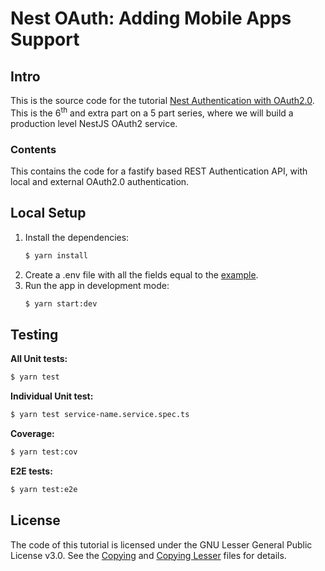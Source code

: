 # Nest OAuth: Adding Mobile Apps Support

## Intro

This is the source code for the
tutorial [Nest Authentication with OAuth2.0](https://dev.to/tugascript/nestjs-authentication-with-oauth20-adding-mobile-apps-support-13nl).
This is the 6<sup>th</sup> and extra part on a 5 part series, where we will build a production level NestJS OAuth2
service.

### Contents

This contains the code for a fastify based REST Authentication API, with local and external OAuth2.0 authentication.

## Local Setup

1. Install the dependencies:
    ```bash
    $ yarn install
    ```
2. Create a .env file with all the fields equal to the [example](.env.example).
3. Run the app in development mode:
    ```bash
    $ yarn start:dev
    ```

## Testing

**All Unit tests:**

```bash
$ yarn test
```

**Individual Unit test:**

```bash
$ yarn test service-name.service.spec.ts
 ```

**Coverage:**

```bash
$ yarn test:cov
```

**E2E tests:**

```bash
$ yarn test:e2e
```

## License

The code of this tutorial is licensed under the GNU Lesser General Public License v3.0. See the [Copying](COPYING)
and [Copying Lesser](COPYING.LESSER) files for details.